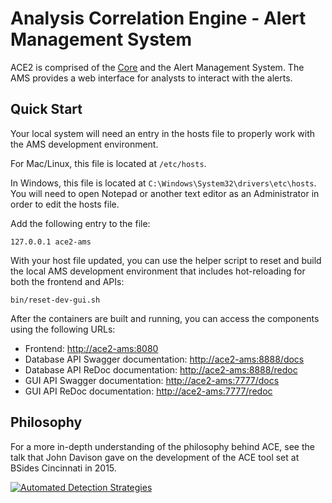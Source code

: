 # Analysis Correlation Engine - Alert Management System

ACE2 is comprised of the [Core](https://ace-ecosystem.github.io/ace2-core/) and the Alert Management System. The AMS provides a web interface for analysts to interact with the alerts.

## Quick Start

Your local system will need an entry in the hosts file to properly work with the AMS development environment.

For Mac/Linux, this file is located at `/etc/hosts`.

In Windows, this file is located at `C:\Windows\System32\drivers\etc\hosts`. You will need to open Notepad or another text editor as an Administrator in order to edit the hosts file.

Add the following entry to the file:

```
127.0.0.1 ace2-ams
```

With your host file updated, you can use the helper script to reset and build the local AMS development environment that includes hot-reloading for both the frontend and APIs:

```
bin/reset-dev-gui.sh
```

After the containers are built and running, you can access the components using the following URLs:

- Frontend: [http://ace2-ams:8080](http://ace2-ams:8080)
- Database API Swagger documentation: [http://ace2-ams:8888/docs](http://ace2-ams:8888/docs)
- Database API ReDoc documentation: [http://ace2-ams:8888/redoc](http://ace2-ams:8888/redoc)
- GUI API Swagger documentation: [http://ace2-ams:7777/docs](http://ace2-ams:7777/docs)
- GUI API ReDoc documentation: [http://ace2-ams:7777/redoc](http://ace2-ams:7777/redoc)

## Philosophy

For a more in-depth understanding of the philosophy behind ACE, see the talk that John Davison gave on the development of the ACE tool set at BSides Cincinnati in 2015.

[![Automated Detection Strategies](http://img.youtube.com/vi/okMkF-NYCHk/0.jpg)](https://youtu.be/okMkF-NYCHk)
